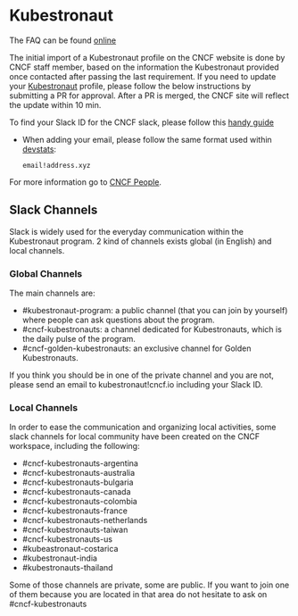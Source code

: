 # Kubestronaut

The FAQ can be found [online](https://www.cncf.io/training/kubestronaut/kubestronaut-faq/)

The initial import of a Kubestronaut profile on the CNCF website is done by CNCF staff member, based on the information the Kubestronaut provided once contacted after passing the last requirement.
If you need to update your [Kubestronaut](https://www.cncf.io/training/kubestronaut/) profile, please follow the below instructions by submitting a PR for approval. After a PR is merged, the CNCF site will reflect the update within 10 min.

To find your Slack ID for the CNCF slack, please follow this [handy guide](https://moshfeu.medium.com/how-to-find-my-member-id-in-slack-workspace-d4bba942e38c)

- When adding your email, please follow the same format used within [devstats](https://github.com/cncf/devstats):

  ```shell
  email!address.xyz
  ```

For more information go to [CNCF People](https://github.com/cncf/people/blob/main/README.md).

## Slack Channels

Slack is widely used for the everyday communication within the Kubestronaut program. 2 kind of channels exists global (in English) and local channels.

### Global Channels

The main channels are:

* #kubestronaut-program: a public channel (that you can join by yourself) where people can ask questions about the program.
* #cncf-kubestronauts: a channel dedicated for Kubestronauts, which is the daily pulse of the program.
* #cncf-golden-kubestronauts: an exclusive channel for Golden Kubestronauts.

If you think you should be in one of the private channel and you are not, please send an email to kubestronaut!cncf.io including your Slack ID.

### Local Channels

In order to ease the communication and organizing local activities, some slack channels for local community have been created on the CNCF workspace, including the following:

* #cncf-kubestronauts-argentina
* #cncf-kubestronauts-australia
* #cncf-kubestronauts-bulgaria
* #cncf-kubestronauts-canada
* #cncf-kubestronauts-colombia
* #cncf-kubestronauts-france
* #cncf-kubestronauts-netherlands
* #cncf-kubestronauts-taiwan
* #cncf-kubestronauts-us
* #kubeastronaut-costarica
* #kubestronaut-india
* #kubestronauts-thailand

Some of those channels are private, some are public. If you want to join one of them because you are located in that area do not hesitate to ask on #cncf-kubestronauts
